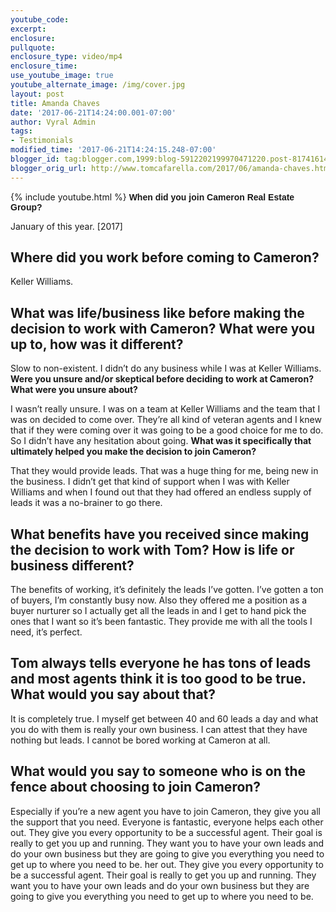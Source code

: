 ```yaml
---
youtube_code: 
excerpt:
enclosure:
pullquote:
enclosure_type: video/mp4
enclosure_time:
use_youtube_image: true
youtube_alternate_image: /img/cover.jpg
layout: post
title: Amanda Chaves
date: '2017-06-21T14:24:00.001-07:00'
author: Vyral Admin
tags:
- Testimonials
modified_time: '2017-06-21T14:24:15.248-07:00'
blogger_id: tag:blogger.com,1999:blog-5912202199970471220.post-817416148828221191
blogger_orig_url: http://www.tomcafarella.com/2017/06/amanda-chaves.html
---
```

{% include youtube.html %}
<span style="font-size: normal;"><span style="font-family: &quot;arial&quot; , &quot;helvetica&quot; , sans-serif;">**When did you join Cameron Real Estate Group?** 

January of this year. [2017] 

## Where did you work before coming to Cameron? 

Keller Williams. 

## What was life/business like before making the decision to work with Cameron? What were you up to, how was it different? 

Slow to non-existent. I didn’t do any business while I was at Keller Williams. 
<b> 
Were you unsure and/or skeptical before deciding to work at Cameron? What were you unsure about?</b> 

I wasn’t really unsure. I was on a team at Keller Williams and the team that I was on decided to come over. They’re all kind of veteran agents and I knew that if they were coming over it was going to be a good choice for me to do. So I didn’t have any hesitation about going. 
<b> 
What was it specifically that ultimately helped you make the decision to join Cameron?</b> 

That they would provide leads. That was a huge thing for me, being new in the business. I didn’t get that kind of support when I was with Keller Williams and when I found out that they had offered an endless supply of leads it was a no-brainer to go there. 

## What benefits have you received since making the decision to work with Tom? How is life or business different? 

The benefits of working, it’s definitely the leads I’ve gotten. I’ve gotten a ton of buyers, I’m constantly busy now. Also they offered me a position as a buyer nurturer so I actually get all the leads in and I get to hand pick the ones that I want so it’s been fantastic. They provide me with all the tools I need, it’s perfect. 

## Tom always tells everyone he has tons of leads and most agents think it is too good to be true. What would you say about that? 

It is completely true. I myself get between 40 and 60 leads a day and what you do with them is really your own business. I can attest that they have nothing but leads. I cannot be bored working at Cameron at all. 

## What would you say to someone who is on the fence about choosing to join Cameron? 

Especially if you’re a new agent you have to join Cameron, they give you all the support that you need. Everyone is fantastic, everyone helps each other out. They give you every opportunity to be a successful agent. Their goal is really to get you up and running. They want you to have your own leads and do your own business but they are going to give you everything you need to get up to where you need to be. her out. They give you every opportunity to be a successful agent. Their goal is really to get you up and running. They want you to have your own leads and do your own business but they are going to give you everything you need to get up to where you need to be. 